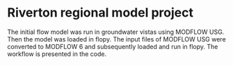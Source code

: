 # Riverton regional model project
The initial flow model was run in groundwater vistas using MODFLOW USG. Then the model was loaded in flopy. The input files of MODFLOW USG were converted to MODFLOW 6 and subsequently loaded and run in flopy. The workflow is presented in the code.
